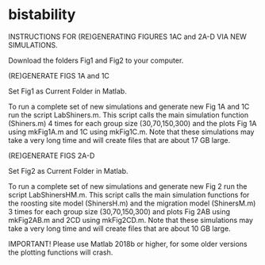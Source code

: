 # bistability

INSTRUCTIONS FOR (RE)GENERATING FIGURES 1AC and 2A-D VIA NEW SIMULATIONS.

Download the folders Fig1 and Fig2 to your computer.

(RE)GENERATE FIGS 1A and 1C

Set Fig1 as Current Folder in Matlab.

To run a complete set of new simulations and generate new Fig 1A and 1C run the script LabShiners.m. This script calls the main simulation function (Shiners.m) 4 times for each group size (30,70,150,300) and the plots Fig 1A using mkFig1A.m and 1C using mkFig1C.m. Note that these simulations may take a very long time and will create files that are about 17 GB large.


(RE)GENERATE FIGS 2A-D

Set Fig2 as Current Folder in Matlab.

To run a complete set of new simulations and generate new Fig 2 run the script LabShinersHM.m. This script calls the main simulation functions for the roosting site model (ShinersH.m) and the migration model (ShinersM.m) 3 times for each group size (30,70,150,300) and plots Fig 2AB using mkFig2AB.m and 2CD using mkFig2CD.m. Note that these simulations may take a very long time and will create files that are about 10 GB large.

IMPORTANT! Please use Matlab 2018b or higher, for some older versions the plotting functions will crash.

